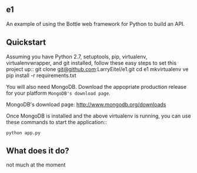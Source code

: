 e1
---------

An example of using the Bottle web framework for Python to build an API.

Quickstart
----------

Assuming you have Python 2.7, setuptools, pip, virtualenv, virtualenvwrapper,
and git installed, follow these easy steps to set this project up::
    git clone git@github.com:LarryEitel/e1.git
    cd e1
    mkvirtualenv ve
    pip install -r requirements.txt

You will also need MongoDB. Download the appopriate production release for your
platform `MongoDB's download page`.

MongoDB's download page: http://www.mongodb.org/downloads

Once MongoDB is installed and the above virtualenv is running, you can use
these commands to start the application::

    python app.py

What does it do?
----------------

not much at the moment
